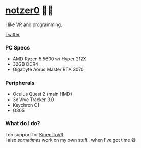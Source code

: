 # [notzer0](https://womp.gay) 🏳‍🌈
I like VR and programming.  
  
[Twitter](https://twitter.com)

### PC Specs  
- AMD Ryzen 5 5600 w/ Hyper 212X  
- 32GB DDR4  
- Gigabyte Aorus Master RTX 3070

### Peripherals
- Oculus Quest 2 (main HMD)  
- 3x Vive Tracker 3.0  
- Keychron C1  
- G305  
  
### What do I do?
I do support for [KinectToVR](https://github.com/KinectToVR).  
I also *sometimes* work on my own stuff.. when I've got time 😅

